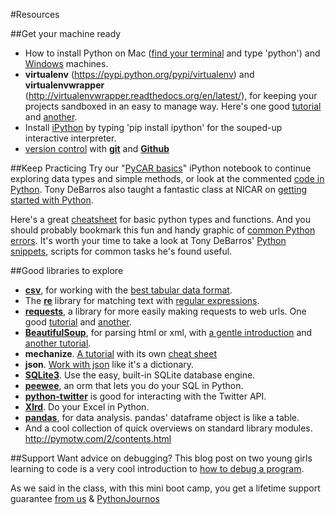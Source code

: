#Resources

##Get your machine ready
* How to install Python on Mac ([find your terminal](http://learncodethehardway.org/cli/book/cli-crash-course.html#mac-osx) and type 'python') and [Windows](http://www.anthonydebarros.com/2014/02/16/setting-up-python-in-windows-8-1/) machines.
* __virtualenv__ (https://pypi.python.org/pypi/virtualenv) and __virtualenvwrapper__ (http://virtualenvwrapper.readthedocs.org/en/latest/), for keeping your projects sandboxed in an easy to manage way. Here's one good [tutorial](http://blog.fruiapps.com/2012/06/An-introductory-tutorial-to-python-virtualenv-and-virtualenvwrapper) and [another](http://docs.python-guide.org/en/latest/dev/virtualenvs/).
* Install [iPython](http://ipython.org/ipython-doc/stable/install/install.html) by typing 'pip install ipython' for the souped-up interactive interpreter.
* [version control](http://www.tommeagher.com/blog/2013/02/learning-to-commit-to-version-control.html) with __[git](http://rogerdudler.github.io/git-guide/)__ and __[Github](https://help.github.com/articles/be-social)__

##Keep Practicing
Try our "[PyCAR basics](https://www.wakari.io/sharing/bundle/tommeagher/PyCAR_basics)" iPython notebook to continue exploring data types and simple methods, or look at the commented [code in Python](PyCAR_basics.py).
Tony DeBarros also taught a fantastic class at NICAR on [getting started with Python](https://github.com/anthonydb/python-get-started).

Here's a great [cheatsheet](http://sleet.aos.wisc.edu/~gpetty/wp/wp-content/uploads/2011/10/Python_qr.pdf) for basic python types and functions. And you should probably bookmark this fun and handy graphic of [common Python errors](http://i.imgur.com/WRuJV6r.png).
It's worth your time to take a look at Tony DeBarros' [Python snippets](https://github.com/anthonydb/python-snippets), scripts for common tasks he's found useful.

##Good libraries to explore
* __[csv](http://www.pythonforbeginners.com/systems-programming/using-the-csv-module-in-python/)__, for working with the [best tabular data format](http://pymotw.com/2/csv/).
* The __[re](https://developers.google.com/edu/python/regular-expressions)__ library for matching text with [regular expressions](http://docs.python.org/2/howto/regex.html).
* __[requests](http://docs.python-requests.org/en/latest/)__, a library for more easily making requests to web urls. One good [tutorial](http://docs.python-requests.org/en/latest/user/quickstart/) and [another](http://www.pythonforbeginners.com/requests/using-requests-in-python).
* __[BeautifulSoup](http://www.crummy.com/software/BeautifulSoup/bs4/doc/)__, for parsing html or xml, with [a gentle introduction](http://www.pythonforbeginners.com/beautifulsoup/beautifulsoup-4-python) and [another tutorial](http://www.pythonforbeginners.com/beautifulsoup/web-scraping-with-beautifulsoup).
* __mechanize__. [A tutorial](http://www.pythonforbeginners.com/mechanize/browsing-in-python-with-mechanize/) with its own [cheat sheet](http://www.pythonforbeginners.com/cheatsheet/python-mechanize-cheat-sheet)
* __json__. [Work with json](http://pymotw.com/2/json/) like it's a dictionary.
* __[SQLite3](http://zetcode.com/db/sqlitepythontutorial/)__. Use the easy, built-in SQLite database engine.
* __[peewee](http://peewee.readthedocs.org/en/latest/peewee/quickstart.html)__, an orm that lets you do your SQL in Python.
* __[python-twitter](https://github.com/bear/python-twitter)__ is good for interacting with the Twitter API.
* __[Xlrd](http://www.python-excel.org/)__. Do your Excel in Python.
* __[pandas](https://manishamde.github.io/blog/2013/03/07/pandas-and-python-top-10/)__, for data analysis. pandas' dataframe object is like a table.
* And a cool collection of quick overviews on standard library modules.
http://pymotw.com/2/contents.html

##Support
Want advice on debugging? This blog post on two young girls learning to code is a very cool introduction to [how to debug a program](http://vocamus.net/dave/?p=1632).

As we said in the class, with this mini boot camp, you get a lifetime support guarantee [from us](../CONTRIBUTORS.md) & [PythonJournos](https://groups.google.com/forum/#!forum/PythonJournos)
